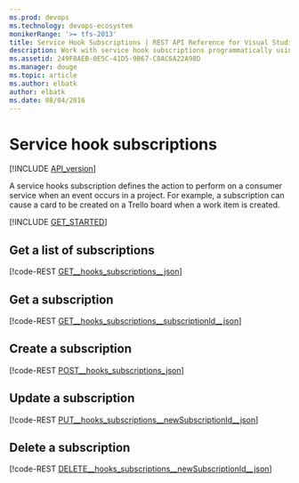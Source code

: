 ```yaml
---
ms.prod: devops
ms.technology: devops-ecosystem
monikerRange: '>= tfs-2013'
title: Service Hook Subscriptions | REST API Reference for Visual Studio Team Services and Team Foundation Server
description: Work with service hook subscriptions programmatically using the REST APIs for Visual Studio Team Services and Team Foundation Server.
ms.assetid: 249F8AEB-0E5C-41D5-9B67-C8AC6A22A98D
ms.manager: douge
ms.topic: article
ms.author: elbatk
author: elbatk
ms.date: 08/04/2016
---
```


# Service hook subscriptions
[!INCLUDE [API_version](../_data/version.md)]

A service hooks subscription defines the action to perform on a consumer service when an event occurs in a project. 
For example, a subscription can cause a card to be created on a Trello board when a work item is created. 


[!INCLUDE [GET_STARTED](../_data/get-started.md)]

## Get a list of subscriptions

[!code-REST [GET__hooks_subscriptions__json](./_data/subscriptions/GET__hooks_subscriptions_.json)]

## Get a subscription

[!code-REST [GET__hooks_subscriptions__subscriptionId__json](./_data/subscriptions/GET__hooks_subscriptions__subscriptionId_.json)]

## Create a subscription
<a name="createasubscription" />

[!code-REST [POST__hooks_subscriptions_json](./_data/subscriptions/POST__hooks_subscriptions.json)]

## Update a subscription

[!code-REST [PUT__hooks_subscriptions__newSubscriptionId__json](./_data/subscriptions/PUT__hooks_subscriptions__newSubscriptionId_.json)]

## Delete a subscription

[!code-REST [DELETE__hooks_subscriptions__newSubscriptionId__json](./_data/subscriptions/DELETE__hooks_subscriptions__newSubscriptionId_.json)]




